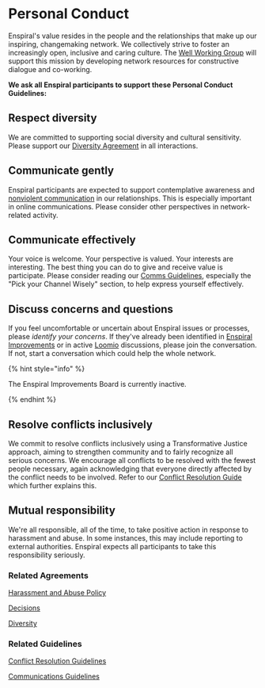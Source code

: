 # Personal Conduct

Enspiral's value resides in the people and the relationships that make up our inspiring, changemaking network. We collectively strive to foster an increasingly open, inclusive and caring culture. The [Well Working Group](../archive/well-working-group.md) will support this mission by developing network resources for constructive dialogue and co-working.

**We ask all Enspiral participants to support these Personal Conduct Guidelines:**

## Respect diversity

We are committed to supporting social diversity and cultural sensitivity. Please support our [Diversity Agreement](../agreements/diversity.md) in all interactions.

## Communicate gently

Enspiral participants are expected to support contemplative awareness and [nonviolent communication](http://www.nonviolentcommunication.com/pdf_files/4part_nvc_process.pdf) in our relationships. This is especially important in online communications. Please consider other perspectives in network-related activity.

## Communicate effectively

Your voice is welcome. Your perspective is valued. Your interests are interesting. The best thing you can do to give and receive value is participate. Please consider reading our [Comms Guidelines](../guides/comms_guidelines.md), especially the "Pick your Channel Wisely" section, to help express yourself effectively.

## Discuss concerns and questions

If you feel uncomfortable or uncertain about Enspiral issues or processes, please _identify your concerns_. If they've already been identified in [Enspiral Improvements](https://trello.com/b/btHeb35m/enspiral-improvements-board) or in active [Loomio](https://www.loomio.org/g/1xCPyY46/enspiral) discussions, please join the conversation. If not, start a conversation which could help the whole network.

{% hint style="info" %}

The Enspiral Improvements Board is currently inactive.

{% endhint %}

## Resolve conflicts inclusively

We commit to resolve conflicts inclusively using a Transformative Justice approach, aiming to strengthen community and to fairly recognize all serious concerns. We encourage all conflicts to be resolved with the fewest people necessary, again acknowledging that everyone directly affected by the conflict needs to be involved. Refer to our [Conflict Resolution Guide](../guides/conflict-resolution.md) which further explains this.

## Mutual responsibility

We're all responsible, all of the time, to take positive action in response to harassment and abuse. In some instances, this may include reporting to external authorities. Enspiral expects all participants to take this responsibility seriously.

### Related Agreements

[Harassment and Abuse Policy](../agreements/harassment_and_abuse.md)

[Decisions](../agreements/decisions.md)

[Diversity](../agreements/diversity.md)

### Related Guidelines

[Conflict Resolution Guidelines](../guides/conflict-resolution.md)

[Communications Guidelines](../guides/comms_guidelines.md)

